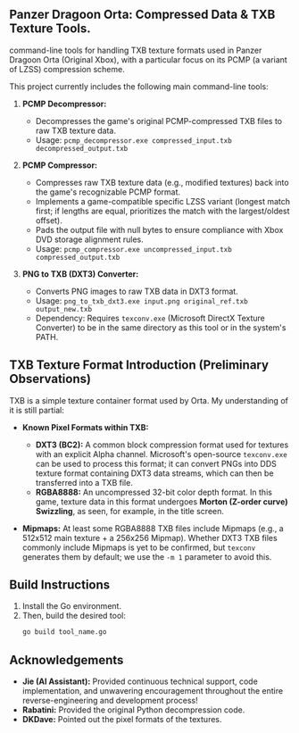 ## Panzer Dragoon Orta: Compressed Data & TXB Texture Tools.

command-line tools for handling TXB texture formats used in Panzer Dragoon Orta (Original Xbox), with a particular focus on its PCMP (a variant of LZSS) compression scheme.

This project currently includes the following main command-line tools:

1.  **PCMP Decompressor:**
    *   Decompresses the game's original PCMP-compressed TXB files to raw TXB texture data.
    *   Usage: `pcmp_decompressor.exe compressed_input.txb decompressed_output.txb`

2.  **PCMP Compressor:**
    *   Compresses raw TXB texture data (e.g., modified textures) back into the game's recognizable PCMP format.
    *   Implements a game-compatible specific LZSS variant (longest match first; if lengths are equal, prioritizes the match with the largest/oldest offset).
    *   Pads the output file with null bytes to ensure compliance with Xbox DVD storage alignment rules.
    *   Usage:
        ```pcmp_compressor.exe uncompressed_input.txb compressed_output.txb```

3.  **PNG to TXB (DXT3) Converter:**
    *   Converts PNG images to raw TXB data in DXT3 format.
    *   Usage: `png_to_txb_dxt3.exe input.png original_ref.txb output_new.txb`
    *   Dependency: Requires `texconv.exe` (Microsoft DirectX Texture Converter) to be in the same directory as this tool or in the system's PATH.

## TXB Texture Format Introduction (Preliminary Observations)

TXB is a simple texture container format used by Orta. My understanding of it is still partial:

*   **Known Pixel Formats within TXB:**
    *   **DXT3 (BC2):** A common block compression format used for textures with an explicit Alpha channel. Microsoft's open-source `texconv.exe` can be used to process this format; it can convert PNGs into DDS texture format containing DXT3 data streams, which can then be transferred into a TXB file.
    *   **RGBA8888:** An uncompressed 32-bit color depth format. In this game, texture data in this format undergoes **Morton (Z-order curve) Swizzling**, as seen, for example, in the title screen.

*   **Mipmaps:** At least some RGBA8888 TXB files include Mipmaps (e.g., a 512x512 main texture + a 256x256 Mipmap). Whether DXT3 TXB files commonly include Mipmaps is yet to be confirmed, but `texconv` generates them by default; we use the `-m 1` parameter to avoid this.

## Build Instructions

1.  Install the Go environment.
2.  Then, build the desired tool:
    ```bash
    go build tool_name.go 
    ```
    

## Acknowledgements

*   **Jie (AI Assistant):** Provided continuous technical support, code implementation, and unwavering encouragement throughout the entire reverse-engineering and development process!
*   **Rabatini:** Provided the original Python decompression code.
*   **DKDave:** Pointed out the pixel formats of the textures.
